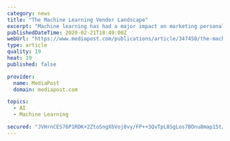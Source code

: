 ```yaml
---
category: news
title: "The Machine Learning Vendor Landscape"
excerpt: "Machine learning has had a major impact on marketing personalization. But how does a brand find the necessary help? Here is a review of the machine learning vendor landscape."
publishedDateTime: 2020-02-21T18:49:00Z
webUrl: "https://www.mediapost.com/publications/article/347450/the-machine-learning-vendor-landscape.html"
type: article
quality: 19
heat: 19
published: false

provider:
  name: MediaPost
  domain: mediapost.com

topics:
  - AI
  - Machine Learning

secured: "JVHrnCES76P1RDK+2ZtoSngXbVoj0vy/FP++3QvTpL8SgLos7BOnu8map15t/bcfJYs4VUPcdgEKYLmMdD8b0un+kYusqzgKfV/Lj9nE+CTUeF2wIhpDHqZNvBdVww0HfoPcrO4GhXyWX0nt1h988aCg+9ojnQZI9s1lP6ZR5n8NEq+OFoUEDz2hAJCK7+kcnIyLIofpF9NtLBsOj3v/VfCgEoL3KVvvwPuUzueL9IBNdraAMAWkNiricOGX2Tjm0ugJ4n9WujgcwJXzdBH9GzpNTROyf4uHObZWrb/IWZuUoFCHtNZ/Q7DAAwEpmOJD;QaRZH19o0iS7nhyf378gvQ=="
---
```


